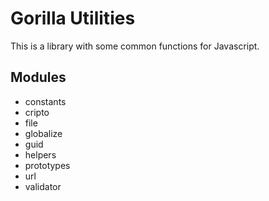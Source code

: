 Gorilla Utilities
=================

This is a library with some common functions for Javascript.

Modules
-------
* constants
* cripto
* file
* globalize
* guid
* helpers
* prototypes
* url
* validator
